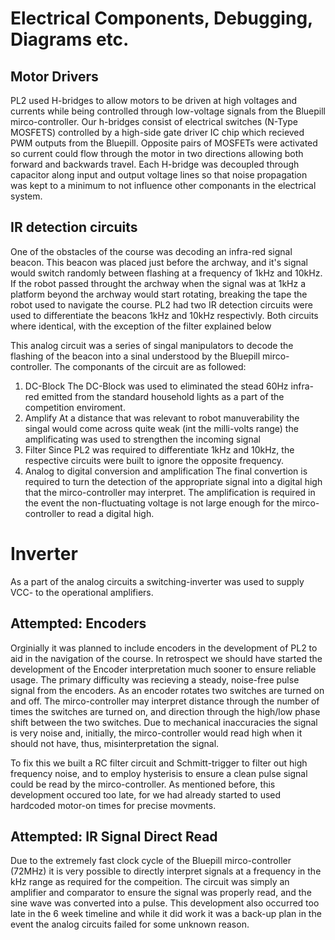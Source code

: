 Electrical Components, Debugging, Diagrams etc.
=== 

## Motor Drivers

PL2 used H-bridges to allow motors to be driven at high voltages and currents while being controlled through low-voltage signals from the Bluepill mirco-controller. Our h-bridges consist of electrical switches (N-Type MOSFETS) controlled by a high-side gate driver IC chip which recieved PWM outputs from the Bluepill. Opposite pairs of MOSFETs were activated so current could flow through the motor in two directions allowing both forward and backwards travel. Each H-bridge was decoupled through capacitor along input and output voltage lines so that noise propagation was kept to a minimum to not influence other componants in the electrical system.

## IR detection circuits

One of the obstacles of the course was decoding an infra-red signal beacon. This beacon was placed just before the archway, and it's signal would switch randomly between flashing at a frequency of 1kHz and 10kHz. If the robot passed throught the archway when the signal was at 1kHz a platform beyond the archway would start rotating, breaking the tape the robot used to navigate the course. PL2 had two IR detection circuits were used to differentiate the beacons 1kHz and 10kHz respectivly. Both circuits where identical, with the exception of the filter explained below

This analog circuit was a series of singal manipulators to decode the flashing of the beacon into a sinal understood by the Bluepill mirco-controller. The componants of the circuit are as followed:
1. DC-Block
      The DC-Block was used to eliminated the stead 60Hz infra-red emitted from the standard household lights as a part of the competition enviroment.
2. Amplify
      At a distance that was relevant to robot manuverability the singal would come across quite weak (int the milli-volts range) the amplificating was used to strengthen the incoming signal
3. Filter
      Since PL2 was required to differentiate 1kHz and 10kHz, the respective circuits were built to ignore the opposite frequency. 
4. Analog to digital conversion and amplification
      The final convertion is required to turn the detection of the appropriate signal into a digital high that the mirco-controller may interpret. The amplification is required in the event the non-fluctuating voltage is not large enough for the mirco-controller to read a digital high.
      
# Inverter
As a part of the analog circuits a switching-inverter was used to supply VCC- to the operational amplifiers.

## Attempted: Encoders

Orginially it was planned to include encoders in the development of PL2 to aid in the navigation of the course. In retrospect we should have started the development of the Encoder interpretation much sooner to ensure reliable usage. The primary difficulty was recieving a steady, noise-free pulse signal from the encoders. As an encoder rotates two switches are turned on and off. The mirco-controller may interpret distance through the number of times the switches are turned on, and direction through the high/low phase shift between the two switches. Due to mechanical inaccuracies the signal is very noise and, initially, the mirco-controller would read high when it should not have, thus, misinterpretation the signal. 

To fix this we built a RC filter circuit and Schmitt-trigger to filter out high frequency noise, and to employ hysterisis to ensure a clean pulse signal could be read by the mirco-controller. As mentioned before, this development occured too late, for we had already started to used hardcoded motor-on times for precise movments. 

## Attempted: IR Signal Direct Read

Due to the extremely fast clock cycle of the Bluepill mirco-controller (72MHz) it is very possible to directly interpret signals at a frequency in the kHz range as required for the compeition. The circuit was simply an amplifier and comparator to ensure the signal was properly read, and the sine wave was converted into a pulse. This development also occurred too late in the 6 week timeline and while it did work it was a back-up plan in the event the analog circuits failed for some unknown reason.

